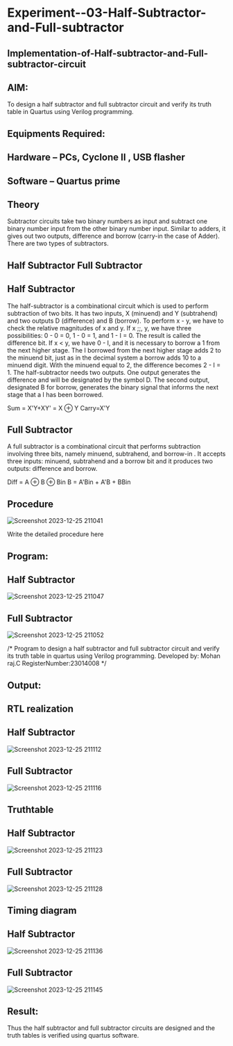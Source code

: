 # Experiment--03-Half-Subtractor-and-Full-subtractor
## Implementation-of-Half-subtractor-and-Full-subtractor-circuit
## AIM:
To design a half subtractor and full subtractor circuit and verify its truth table in Quartus using Verilog programming.

## Equipments Required:
## Hardware – PCs, Cyclone II , USB flasher
## Software – Quartus prime
## Theory
Subtractor circuits take two binary numbers as input and subtract one binary number input from the other binary number input. Similar to adders, it gives out two outputs, difference and borrow (carry-in the case of Adder). There are two types of subtractors.

## Half Subtractor Full Subtractor
## Half Subtractor
The half-subtractor is a combinational circuit which is used to perform subtraction of two bits. It has two inputs, X (minuend) and Y (subtrahend) and two outputs D (difference) and B (borrow). To perform x - y, we have to check the relative magnitudes of x and y. If x ;;, y, we have three possibilities: 0 - 0 = 0, 1 - 0 = 1, and 1 - I = 0. The result is called the difference bit. If x < y, we have 0 - I, and it is necessary to borrow a 1 from the next higher stage. The I borrowed from the next higher stage adds 2 to the minuend bit, just as in the decimal system a borrow adds 10 to a minuend digit. With the minuend equal to 2, the difference becomes 2 - I = 1. The half-subtractor needs two outputs. One output generates the difference and will be designated by the symbol D. The second output, designated B for borrow, generates the binary signal that informs the next stage that a I has been borrowed.

 
Sum = X'Y+XY' = X ⊕ Y
Carry=X'Y

## Full Subtractor
A full subtractor is a combinational circuit that performs subtraction involving three bits, namely minuend, subtrahend, and borrow-in . It accepts three inputs: minuend, subtrahend and a borrow bit and it produces two outputs: difference and borrow. 

 
Diff = A ⊕ B ⊕ Bin B = A'Bin + A'B + BBin

## Procedure
 
 ![Screenshot 2023-12-25 211041](https://github.com/Mohanraj2006/Experiment--03-Half-Subtractor-and-Full-subtractor/assets/152195759/df1a7edf-bb0d-433c-8fa0-8e34810839e6)

Write the detailed procedure here 


## Program:
## Half Subtractor
![Screenshot 2023-12-25 211047](https://github.com/Mohanraj2006/Experiment--03-Half-Subtractor-and-Full-subtractor/assets/152195759/fee9e4e9-2a41-464e-833f-4114a09a1394)


## Full Subtractor

![Screenshot 2023-12-25 211052](https://github.com/Mohanraj2006/Experiment--03-Half-Subtractor-and-Full-subtractor/assets/152195759/853a82a6-682e-4564-9b40-6ea3731e45e6)


/*
Program to design a half subtractor and full subtractor circuit and verify its truth table in quartus using Verilog programming.
Developed by: Mohan raj.C
RegisterNumber:23014008 
*/

## Output:

##  RTL realization
## Half Subtractor
![Screenshot 2023-12-25 211112](https://github.com/Mohanraj2006/Experiment--03-Half-Subtractor-and-Full-subtractor/assets/152195759/cca2103a-c254-452b-9cab-e6c0068838dc)


## Full Subtractor

![Screenshot 2023-12-25 211116](https://github.com/Mohanraj2006/Experiment--03-Half-Subtractor-and-Full-subtractor/assets/152195759/4e6ca59c-e5f5-40b8-97e7-bb177c34f6e7)

## Truthtable
## Half Subtractor
![Screenshot 2023-12-25 211123](https://github.com/Mohanraj2006/Experiment--03-Half-Subtractor-and-Full-subtractor/assets/152195759/e595d88c-da3f-498c-93c2-0608b1683606)


## Full Subtractor

![Screenshot 2023-12-25 211128](https://github.com/Mohanraj2006/Experiment--03-Half-Subtractor-and-Full-subtractor/assets/152195759/29ca1f9e-6fa9-4a67-afae-2cc6c5c940e9)


## Timing diagram 

## Half Subtractor

![Screenshot 2023-12-25 211136](https://github.com/Mohanraj2006/Experiment--03-Half-Subtractor-and-Full-subtractor/assets/152195759/ac9e02ad-8447-4825-b054-b5bf07ddfc15)


## Full Subtractor

![Screenshot 2023-12-25 211145](https://github.com/Mohanraj2006/Experiment--03-Half-Subtractor-and-Full-subtractor/assets/152195759/1bbf4a32-dff7-4396-a839-e6d30ea91abb)


## Result:
Thus the half subtractor and full subtractor circuits are designed and the truth tables is verified using quartus software.
